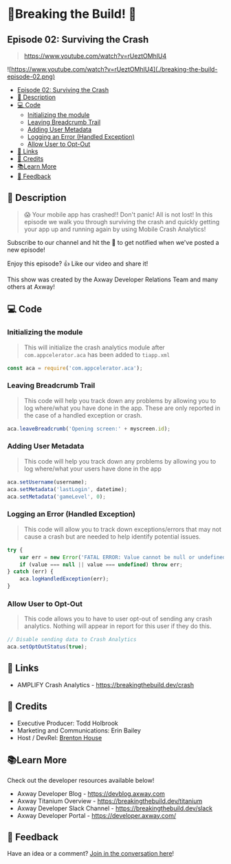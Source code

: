 # 🚨Breaking the Build! 🚨

## Episode 02: Surviving the Crash

> https://www.youtube.com/watch?v=rUeztOMhlU4

![https://www.youtube.com/watch?v=rUeztOMhlU4](./breaking-the-build-episode-02.png)

* [Episode 02: Surviving the Crash](#episode-02-surviving-the-crash)
* [📝 Description](#-description)
* [💻 Code](#-code)
	* [Initializing the module](#initializing-the-module)
	* [Leaving Breadcrumb Trail](#leaving-breadcrumb-trail)
	* [Adding User Metadata](#adding-user-metadata)
	* [Logging an Error (Handled Exception)](#logging-an-error-handled-exception)
	* [Allow User to Opt-Out](#allow-user-to-opt-out)
* [🔗 Links](#-links)
* [👏 Credits](#-credits)
* [📚Learn More](#learn-more)
* [📣 Feedback](#-feedback)


## 📝 Description

> 😱 Your mobile app has crashed!! Don't panic! All is not lost!  In this episode we walk you through surviving the crash and quickly getting your app up and running again by using Mobile Crash Analytics!  


Subscribe to our channel and hit the 🔔 to get notified when we've posted a new episode!

Enjoy this episode? 👍 Like our video and share it!

This show was created by the Axway Developer Relations Team and many others at Axway!

## 💻 Code


### Initializing the module

> This will initialize the crash analytics module after `com.appcelerator.aca` has been added to `tiapp.xml`

```JavaScript
const aca = require('com.appcelerator.aca');
```


### Leaving Breadcrumb Trail

> This code will help you track down any problems by allowing you to log where/what you have done in the app.  These are only reported in the case of a handled exception or crash.

```JavaScript
aca.leaveBreadcrumb('Opening screen:' + myscreen.id);
```

### Adding User Metadata

> This code will help you track down any problems by allowing you to log where/what your users have done in the app

```JavaScript
aca.setUsername(username);
aca.setMetadata('lastLogin', datetime);
aca.setMetadata('gameLevel', 0);
```


### Logging an Error (Handled Exception)

> This code will allow you to track down exceptions/errors that may not cause a crash but are needed to help identify potential issues.

```JavaScript
try {
    var err = new Error('FATAL ERROR: Value cannot be null or undefined!');
    if (value === null || value === undefined) throw err;
} catch (err) {
    aca.logHandledException(err);
}
```

### Allow User to Opt-Out

> This code allows you to have to user opt-out of sending any crash analytics.  Nothing will appear in report for this user if they do this.

```JavaScript
// Disable sending data to Crash Analytics
aca.setOptOutStatus(true);

```



## 🔗 Links

* AMPLIFY Crash Analytics - https://breakingthebuild.dev/crash
  

## 👏 Credits

* Executive Producer:  Todd Holbrook 
* Marketing and Communications: Erin Bailey
* Host / DevRel:  [Brenton House](https://brenton.house)


## 📚Learn More

Check out the developer resources available below!

* Axway Developer Blog - https://devblog.axway.com
* Axway Titanium Overview - https://breakingthebuild.dev/titanium
* Axway Developer Slack Channel - https://breakingthebuild.dev/slack
* Axway Developer Portal - https://developer.axway.com/


## 📣 Feedback

Have an idea or a comment?  [Join in the conversation here](https://github.com/axway-developer-relations/breaking-the-build/issues)! 


